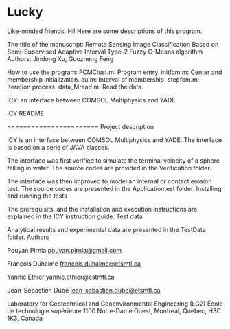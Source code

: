# Lucky

Like-minded friends:
  Hi! Here are some descriptions of this program.
  
  The title of the manuscript: Remote Sensing Image Classification Based on Semi-Supervised Adaptive Interval Type-2 Fuzzy C-Means algorithm
  Authors: Jindong Xu, Guozheng Feng
  
  How to use the program:
  FCMClust.m: Program entry.
  initfcm.m: Center and membership initialization.
  cu.m: Interval of membership.
  stepfcm.m: Iteration process.
  data_Mread.m: Read the data.
  
  ICY: an interface between COMSOL Multiphysics and YADE

ICY README

======================= Project description

ICY is an interface between COMSOL Multiphysics and YADE. The interface is based on a serie of JAVA classes.

The interface was first verified to simulate the terminal velocity of a sphere falling in water. The source codes are provided in the Verification folder.

The interface was then improved to model an internal or contact erosion test. The source codes are presented in the Applicationtest folder.
Installing and running the tests

The prerequisits, and the installation and execution instructions are explained in the ICY instruction guide.
Test data

Analytical results and experimental data are presented in the TestData folder.
Authors

Pouyan Pirnia pouyan.pirnia@gmail.com

François Duhaime francois.duhaime@etsmtl.ca

Yannic Ethier yannic.ethier@estmtl.ca

Jean-Sébastien Dubé jean-sebastien.dube@etsmtl.ca

Laboratory for Geotechnical and Geoenvironmental Engineering (LG2) École de technologie supérieure 1100 Notre-Dame Ouest, Montreal, Quebec, H3C 1K3, Canada
